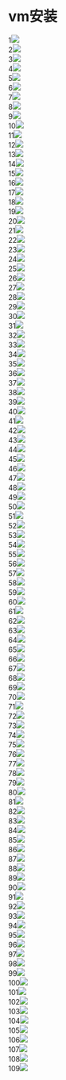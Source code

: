    vm安装
===
1![](vw.png/1.png)<br>
2![](vw.png/2.png)<br>
3![](vw.png/3.png)<br>
4![](vw.png/4.png)<br>
5![](vw.png/5.png)<br>
6![](vw.png/6.png)<br>
7![](vw.png/7.png)<br>
8![](vw.png/8.png)<br>
9![](vw.png/9.png)<br>
10![](vw.png/10.png)<br>
11![](vw.png/11.png)<br>
12![](vw.png/12.png)<br>
13![](vw.png/13.png)<br>
14![](vw.png/14.png)<br>
15![](vw.png/15.png)<br>
16![](vw.png/16.png)<br>
17![](vw.png/17.png)<br>
18![](vw.png/18.png)<br>
19![](vw.png/19.png)<br>
20![](vw.png/20.png)<br>
21![](vw.png/21.png)<br>
22![](vw.png/22.png)<br>
23![](vw.png/23.png)<br>
24![](vw.png/24.png)<br>
25![](vw.png/25.png)<br>
26![](vw.png/26.png)<br>
27![](vw.png/27.png)<br>
28![](vw.png/28.png)<br>
29![](vw.png/29.png)<br>
30![](vw.png/30.png)<br>
31![](vw.png/31.png)<br>
32![](vw.png/32.png)<br>
33![](vw.png/33.png)<br>
34![](vw.png/34.png)<br>
35![](vw.png/35.png)<br>
36![](vw.png/36.png)<br>
37![](vw.png/37.png)<br>
38![](vw.png/38.png)<br>
39![](vw.png/39.png)<br>
40![](vw.png/40.png)<br>
41![](vw.png/41.png)<br>
42![](vw.png/42.png)<br>
43![](vw.png/43.png)<br>
44![](vw.png/44.png)<br>
45![](vw.png/45.png)<br>
46![](vw.png/46.png)<br>
47![](vw.png/47.png)<br>
48![](vw.png/48.png)<br>
49![](vw.png/49.png)<br>
50![](vw.png/50.png)<br>
51![](vw.png/51.png)<br>
52![](vw.png/52.png)<br>
53![](vw.png/53.png)<br>
54![](vw.png/54.png)<br>
55![](vw.png/55.png)<br>
56![](vw.png/56.png)<br>
57![](vw.png/57.png)<br>
58![](vw.png/58.png)<br>
59![](vw.png/59.png)<br>
60![](vw.png/60.png)<br>
61![](vw.png/61.png)<br>
62![](vw.png/62.png)<br>
63![](vw.png/63.png)<br>
64![](vw.png/64.png)<br>
65![](vw.png/65.png)<br>
66![](vw.png/66.png)<br>
67![](vw.png/67.png)<br>
68![](vw.png/68.png)<br>
69![](vw.png/69.png)<br>
70![](vw.png/70.png)<br>
71![](vw.png/71.png)<br>
72![](vw.png/72.png)<br>
73![](vw.png/73.png)<br>
74![](vw.png/74.png)<br>
75![](vw.png/75.png)<br>
76![](vw.png/76.png)<br>
77![](vw.png/77.png)<br>
78![](vw.png/78.png)<br>
79![](vw.png/79.png)<br>
80![](vw.png/80.png)<br>
81![](vw.png/81.png)<br>
82![](vw.png/82.png)<br>
83![](vw.png/83.png)<br>
84![](vw.png/84.png)<br>
85![](vw.png/85.png)<br>
86![](vw.png/86.png)<br>
87![](vw.png/87.png)<br>
88![](vw.png/88.png)<br>
89![](vw.png/89.png)<br>
90![](vw.png/90.png)<br>
91![](vw.png/91.png)<br>
92![](vw.png/92.png)<br>
93![](vw.png/93.png)<br>
94![](vw.png/94.png)<br>
95![](vw.png/95.png)<br>
96![](vw.png/96.png)<br>
97![](vw.png/97.png)<br>
98![](vw.png/98.png)<br>
99![](vw.png/99.png)<br>
100![](vw.png/100.png)<br>
101![](vw.png/101.png)<br>
102![](vw.png/102.png)<br>
103![](vw.png/103.png)<br>
104![](vw.png/104.png)<br>
105![](vw.png/105.png)<br>
106![](vw.png/106.png)<br>
107![](vw.png/107.png)<br>
108![](vw.png/108.png)<br>
109![](vw.png/109.png)<br>
